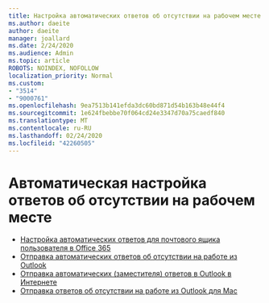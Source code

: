 ```yaml
---
title: Настройка автоматических ответов об отсутствии на рабочем месте в Outlook
ms.author: daeite
author: daeite
manager: joallard
ms.date: 2/24/2020
ms.audience: Admin
ms.topic: article
ROBOTS: NOINDEX, NOFOLLOW
localization_priority: Normal
ms.custom:
- "3514"
- "9000761"
ms.openlocfilehash: 9ea7513b141efda3dc60bd871d54b163b48e44f4
ms.sourcegitcommit: 1e624fbebbe70f064cd24e3347d70a75caedf840
ms.translationtype: MT
ms.contentlocale: ru-RU
ms.lasthandoff: 02/24/2020
ms.locfileid: "42260505"
---
```

# <a name="set-up-out-of-office-automatic-replies"></a>Автоматическая настройка ответов об отсутствии на рабочем месте

- [Настройка автоматических ответов для почтового ящика пользователя в Office 365](https://docs.microsoft.com/exchange/troubleshoot/configure-mailboxes/set-automatic-replies)
- [Отправка автоматических ответов об отсутствии на работе из Outlook](https://support.office.com/article/9742f476-5348-4f9f-997f-5e208513bd67)
- [Отправка автоматических (заместителя) ответов в Outlook в Интернете](https://support.office.com/article/0c193ab0-b9e1-4058-84be-a5b014242290)
- [Отправка ответов об отсутствии на работе из Outlook для Mac](https://support.office.com/article/4e07ab75-beda-4f9e-bcdc-44471ebacdee)